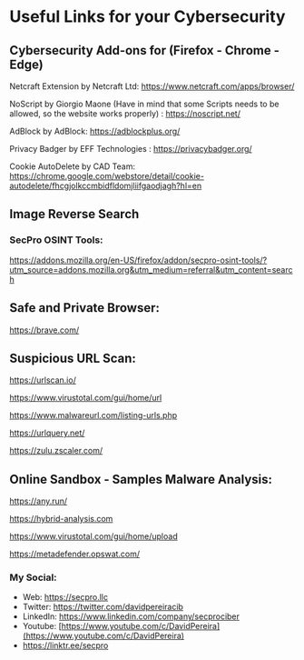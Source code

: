 # Useful Links for your Cybersecurity

## Cybersecurity Add-ons for (Firefox - Chrome - Edge)

Netcraft Extension by Netcraft Ltd: 
https://www.netcraft.com/apps/browser/

NoScript by Giorgio Maone (Have in mind that some Scripts needs to be allowed, so the website works properly) :
https://noscript.net/

AdBlock by AdBlock: 
https://adblockplus.org/

Privacy Badger by EFF Technologies :
https://privacybadger.org/

Cookie AutoDelete by CAD Team: 
https://chrome.google.com/webstore/detail/cookie-autodelete/fhcgjolkccmbidfldomjliifgaodjagh?hl=en

## Image Reverse Search

### SecPro OSINT Tools:

https://addons.mozilla.org/en-US/firefox/addon/secpro-osint-tools/?utm_source=addons.mozilla.org&utm_medium=referral&utm_content=search

## Safe and Private Browser:

https://brave.com/

## Suspicious URL Scan:

https://urlscan.io/

https://www.virustotal.com/gui/home/url

https://www.malwareurl.com/listing-urls.php

https://urlquery.net/

https://zulu.zscaler.com/


## Online Sandbox - Samples Malware Analysis:

https://any.run/

https://hybrid-analysis.com

https://www.virustotal.com/gui/home/upload

https://metadefender.opswat.com/



### My Social:
  - Web: https://secpro.llc
  - Twitter: https://twitter.com/davidpereiracib
  - LinkedIn: https://www.linkedin.com/company/secprociber
  - Youtube: [https://www.youtube.com/c/DavidPereira](https://www.youtube.com/c/DavidPereira)
  - https://linktr.ee/secpro
